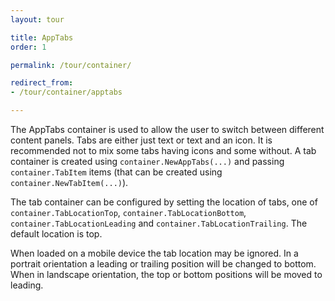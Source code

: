```yaml
---
layout: tour

title: AppTabs
order: 1

permalink: /tour/container/

redirect_from:
- /tour/container/apptabs

---
```


The AppTabs container is used to allow the user to switch
between different content panels. Tabs are either just text
or text and an icon. It is recommended not to mix some tabs
having icons and some without. A tab container is created
using `container.NewAppTabs(...)` and passing
`container.TabItem` items (that can be created using
`container.NewTabItem(...)`).

The tab container can be configured by setting the location
of tabs, one of `container.TabLocationTop`, `container.TabLocationBottom`,
`container.TabLocationLeading` and `container.TabLocationTrailing`.
The default location is top.

When loaded on a mobile device the tab location may be ignored.
In a portrait orientation a leading or trailing position will
be changed to bottom. When in landscape orientation, the top or bottom
positions will be moved to leading.
